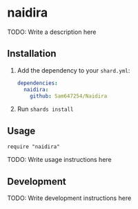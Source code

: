 # naidira

TODO: Write a description here

## Installation

1. Add the dependency to your `shard.yml`:

   ```yaml
   dependencies:
     naidira:
       github: Sam647254/Naidira
   ```

2. Run `shards install`

## Usage

```crystal
require "naidira"
```

TODO: Write usage instructions here

## Development

TODO: Write development instructions here
